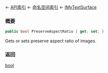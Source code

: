 ← [API索引](Api-Index) ← [命名空间索引](Namespace-Index) ← [IMyTextSurface](Sandbox.ModAPI.Ingame.IMyTextSurface)

### 概要

```csharp
public bool PreserveAspectRatio { get; set; }
```

Gets or sets preserve aspect ratio of images.

### 返回

[bool](https://docs.microsoft.com/en-us/dotnet/api/System.Boolean?view=netframework-4.6)


